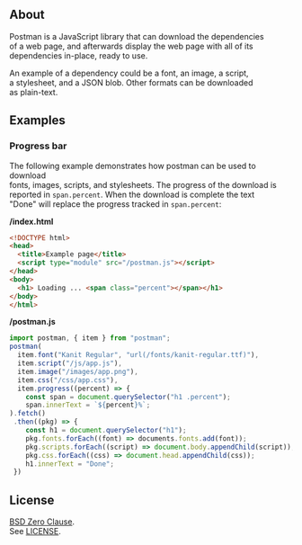 ## About

Postman is a JavaScript library that can download the dependencies <br>
of a web page, and afterwards display the web page with all of its <br>
dependencies in-place, ready to use. <br>

An example of a dependency could be a font, an image, a script, <br> 
a stylesheet, and a JSON blob. Other formats can be downloaded <br>
as plain-text. <br>

## Examples

### Progress bar

The following example demonstrates how postman can be used to download <br>
fonts, images, scripts, and stylesheets. The progress of the download is <br>
reported in `span.percent`. When the download is complete the text <br>
"Done" will replace the progress tracked in `span.percent`: <br>

**/index.html**

```html
<!DOCTYPE html>
<head>
  <title>Example page</title>
  <script type="module" src="/postman.js"></script>
</head>
<body>
  <h1> Loading ... <span class="percent"></span></h1>
</body>
</html>
```

**/postman.js**

```typescript
import postman, { item } from "postman";
postman(
  item.font("Kanit Regular", "url(/fonts/kanit-regular.ttf)"),
  item.script("/js/app.js"),
  item.image("/images/app.png"),
  item.css("/css/app.css"),
  item.progress((percent) => {
    const span = document.querySelector("h1 .percent");
    span.innerText = `${percent}%`;
).fetch()
 .then((pkg) => {
    const h1 = document.querySelector("h1");
    pkg.fonts.forEach((font) => documents.fonts.add(font));
    pkg.scripts.forEach((script) => document.body.appendChild(script));
    pkg.css.forEach((css) => document.head.appendChild(css));
    h1.innerText = "Done";
 })
```

## License

[BSD Zero Clause](https://choosealicense.com/licenses/0bsd/).
<br>
See [LICENSE](./LICENSE).

